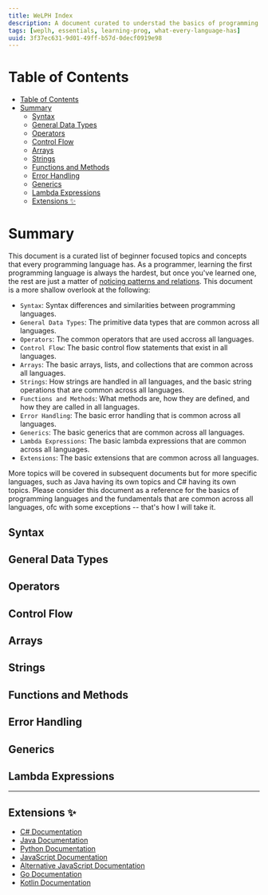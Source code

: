 ```yaml
---
title: WeLPH Index
description: A document curated to understad the basics of programming languages and the fundamentals that are common across all languages.
tags: [weplh, essentials, learning-prog, what-every-language-has]
uuid: 3f37ec631-9d01-49ff-b57d-0decf0919e98
---
```


# Table of Contents

- [Table of Contents](#table-of-contents)
- [Summary](#summary)
  - [Syntax](#syntax)
  - [General Data Types](#general-data-types)
  - [Operators](#operators)
  - [Control Flow](#control-flow)
  - [Arrays](#arrays)
  - [Strings](#strings)
  - [Functions and Methods](#functions-and-methods)
  - [Error Handling](#error-handling)
  - [Generics](#generics)
  - [Lambda Expressions](#lambda-expressions)
  - [Extensions ✨](#extensions-)

# Summary

This document is a curated list of beginner focused topics and concepts that every programming language has. As a programmer, learning the first programming language is always the hardest, but once you've learned one, the rest are just a matter of [noticing patterns and relations](https://www.youtube.com/watch?v=F1tuoMobTfQ). This document is a more shallow overlook at the following:

- `Syntax`: Syntax differences and similarities between programming languages.
- `General Data Types`: The primitive data types that are common across all languages.
- `Operators`: The common operators that are used accross all languages.
- `Control Flow`: The basic control flow statements that exist in all languages.
- `Arrays`: The basic arrays, lists, and collections that are common across all languages.
- `Strings`: How strings are handled in all languages, and the basic string operations that are common across all languages.
- `Functions and Methods`: What methods are, how they are defined, and how they are called in all languages.
- `Error Handling`: The basic error handling that is common across all languages.
- `Generics`: The basic generics that are common across all languages.
- `Lambda Expressions`: The basic lambda expressions that are common across all languages.
- `Extensions`: The basic extensions that are common across all languages.

More topics will be covered in subsequent documents but for more specific languages, such as Java having its own topics and C# having its own topics. Please consider this document as a reference for the basics of programming languages and the fundamentals that are common across all languages, ofc with some exceptions -- that's how I will take it.

## Syntax

## General Data Types

## Operators

## Control Flow

## Arrays

## Strings

## Functions and Methods

## Error Handling

## Generics

## Lambda Expressions

--- 

## Extensions ✨
- [C# Documentation](https://learn.microsoft.com/en-us/dotnet/csharp/)
- [Java Documentation](https://docs.oracle.com/en/java/)
- [Python Documentation](https://docs.python.org/3/)
- [JavaScript Documentation](https://developer.mozilla.org/en-US/docs/Web/JavaScript)
- [Alternative JavaScript Documentation](https://javascript.info/)
- [Go Documentation](https://golang.org/doc/) 
- [Kotlin Documentation](https://kotlinlang.org/docs/home.html)
